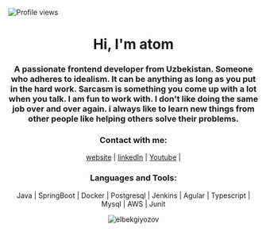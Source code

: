 
![Profile views](https://komarev.com/ghpvc/?username=leminhosdev)
<p align="left">
</p>
 
<h1 align="center">Hi, I'm atom</h1>
<h3 align="center">A passionate frontend developer from Uzbekistan. Someone who adheres to idealism. It can be anything as long as you put in the hard work. Sarcasm is something you come up with a lot when you talk. I am fun to work with. I don't like doing the same job over and over again. i always like to learn new things from other people like helping others solve their problems.</h3>



<h3 align="center">Contact with me:</h3>
<p align="center">
<a href="https://lucas-lemos-portfolio.vercel.app/" target="_blank">website</a> |
<a href="https://www.linkedin.com/in/lucas-lemos-b5879625b/" target="_blank">linkedIn</a> | 
<a href="https://www.youtube.com/@Deventusiasta/videos" target="_blank">Youtube</a> |
</p>

<h3 align="center">Languages and Tools:</h3>
<p align="center"> Java | SpringBoot | Docker | Postgresql | Jenkins | Agular | Typescript | Mysql | AWS | Junit </p>

<p align="center"> <img src="https://komarev.com/ghpvc/?username=elbekgiyozov&label=Profile%20views&color=0e75b6&style=flat" alt="elbekgiyozov" /> </p>
